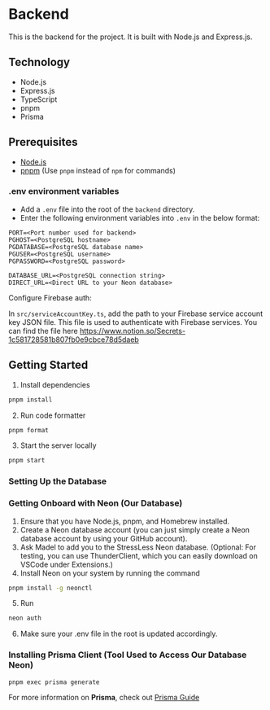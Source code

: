 # Backend

This is the backend for the project. It is built with Node.js and Express.js.

## Technology

- Node.js
- Express.js
- TypeScript
- pnpm
- Prisma

## Prerequisites

- [Node.js](https://nodejs.org/en/)
- [pnpm](https://pnpm.io/) (Use `pnpm` instead of `npm` for commands)

### .env environment variables
- Add a `.env` file into the root of the `backend` directory.
- Enter the following environment variables into `.env` in the below format:
```env
PORT=<Port number used for backend>
PGHOST=<PostgreSQL hostname>
PGDATABASE=<PostgreSQL database name>
PGUSER=<PostgreSQL username>
PGPASSWORD=<PostgreSQL password>

DATABASE_URL=<PostgreSQL connection string>
DIRECT_URL=<Direct URL to your Neon database>
```

Configure Firebase auth:

In `src/serviceAccountKey.ts`, add the path to your Firebase service account key JSON file. This file is used to authenticate with Firebase services.
You can find the file here https://www.notion.so/Secrets-1c581728581b807fb0e9cbce78d5daeb

## Getting Started

1. Install dependencies

```bash
pnpm install
```

2. Run code formatter

```bash
pnpm format
```

3. Start the server locally

```bash
pnpm start
```

### Setting Up the Database

### Getting Onboard with Neon (Our Database)
1. Ensure that you have Node.js, pnpm, and Homebrew installed.
2. Create a Neon database account (you can just simply create a Neon database account by using your GitHub account).
3. Ask Madel to add you to the StressLess Neon database. (Optional: For testing, you can use ThunderClient, which you can easily download on VSCode under Extensions.)
4. Install Neon on your system by running the command 
```bash
pnpm install -g neonctl
```
5. Run 
```bash
neon auth
```
6. Make sure your .env file in the root is updated accordingly.

### Installing Prisma Client (Tool Used to Access Our Database Neon)

```bash
pnpm exec prisma generate
```

For more information on **Prisma**, check out [Prisma Guide](./docs/dev%20docs/database/Prisma.md)